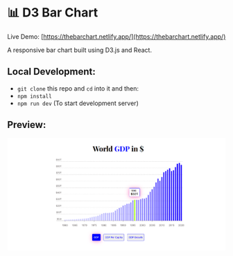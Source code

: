 # 📊 D3 Bar Chart

Live Demo: [https://thebarchart.netlify.app/](https://thebarchart.netlify.app/)

A responsive bar chart built using D3.js and React.

## Local Development:

- `git clone` this repo and `cd` into it and then:
- `npm install`
- `npm run dev` (To start development server)

## Preview:

![responsive-d3-bar-chart](https://raw.githubusercontent.com/arslanastral/responsive-d3-bar-chart/main/barchart-preview.png)
